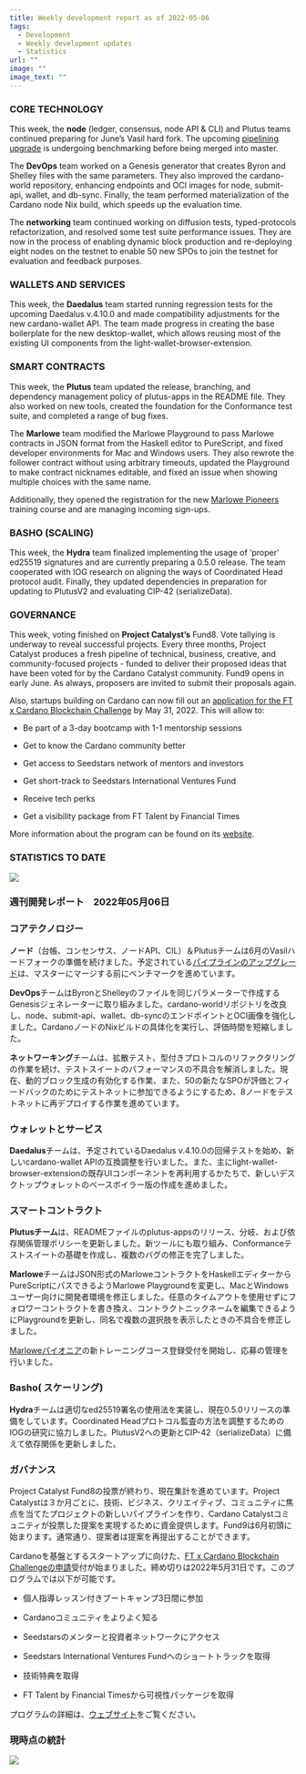 ```yaml
---
title: Weekly development report as of 2022-05-06
tags:
  - Development
  - Weekly development updates
  - Statistics
url: ""
image: ""
image_text: ""
---
```


### CORE TECHNOLOGY

This week, the **node** (ledger, consensus, node API & CLI) and Plutus teams continued preparing for June’s Vasil hard fork. The upcoming [pipelining upgrade](https://github.com/input-output-hk/ouroboros-network/pull/3688) is undergoing benchmarking before being merged into master.

The **DevOps** team worked on a Genesis generator that creates Byron and Shelley files with the same parameters. They also improved the cardano-world repository, enhancing endpoints and OCI images for node, submit-api, wallet, and db-sync. Finally, the team performed materialization of the Cardano node Nix build, which speeds up the evaluation time.

The **networking** team continued working on diffusion tests, typed-protocols refactorization, and resolved some test suite performance issues. They are now in the process of enabling dynamic block production and re-deploying eight nodes on the testnet to enable 50 new SPOs to join the testnet for evaluation and feedback purposes.

### WALLETS AND SERVICES 

This week, the **Daedalus** team started running regression tests for the upcoming Daedalus v.4.10.0 and made compatibility adjustments for the new cardano-wallet API. The team made progress in creating the base boilerplate for the new desktop-wallet, which allows reusing most of the existing UI components from the light-wallet-browser-extension.

### SMART CONTRACTS

This week, the **Plutus** team updated the release, branching, and dependency management policy of plutus-apps in the README file. They also worked on new tools, created the foundation for the Conformance test suite, and completed a range of bug fixes. 

The **Marlowe** team modified the Marlowe Playground to pass Marlowe contracts in JSON format from the Haskell editor to PureScript, and fixed developer environments for Mac and Windows users. They also rewrote the follower contract without using arbitrary timeouts, updated the Playground to make contract nicknames editable, and fixed an issue when showing multiple choices with the same name.

Additionally, they opened the registration for the new [Marlowe Pioneers](https://pioneers.marlowe-finance.io/) training course and are managing incoming sign-ups. 

### BASHO (SCALING)

This week, the **Hydra** team finalized implementing the usage of ‘proper’ ed25519 signatures and are currently preparing a 0.5.0 release. The team cooperated with IOG research on aligning the ways of Coordinated Head protocol audit. Finally, they updated dependencies in preparation for updating to PlutusV2 and evaluating CIP-42 (serializeData).

### GOVERNANCE

This week, voting finished on **Project Catalyst’s** Fund8. Vote tallying is underway to reveal successful projects. Every three months, Project Catalyst produces a fresh pipeline of technical, business, creative, and community-focused projects - funded to deliver their proposed ideas that have been voted for by the Cardano Catalyst community. Fund9 opens in early June. As always, proposers are invited to submit their proposals again.

Also, startups building on Cardano can now fill out an [application for the FT x Cardano Blockchain Challenge](https://airtable.com/shrnocNC0ehP2Llu1) by May 31, 2022. This will allow to:

*   Be part of a 3-day bootcamp with 1-1 mentorship sessions
    
*   Get to know the Cardano community better
    
*   Get access to Seedstars network of mentors and investors
    
*   Get short-track to Seedstars International Ventures Fund
    
*   Receive tech perks
    
*   Get a visibility package from FT Talent by Financial Times
    

More information about the program can be found on its [website](https://seedsta.rs/ftcbc). 

### STATISTICS TO DATE

![](https://lh5.googleusercontent.com/jOF97aYecUfKFrp8bqOWNmSSBut7G1NKUaKz8Hv39fNXyinJwH6nloffeDIvku4LNgETQoF95m42vUU52HM4PZUJmve-MZHseSPp2WVEcz0bmszQuS9a6UfgEngNSHyR3OJPphunZ9LXDb-sLw)

### 週刊開発レポート　2022年05月06日

### コアテクノロジー

**ノード**（台帳、コンセンサス、ノードAPI、CIL）＆Plutusチームは6月のVasilハードフォークの準備を続けました。予定されている[パイプラインのアップグレード](https://github.com/input-output-hk/ouroboros-network/pull/3688)は、マスターにマージする前にベンチマークを進めています。

**DevOps**チームはByronとShelleyのファイルを同じパラメーターで作成するGenesisジェネレーターに取り組みました。cardano-worldリポジトリを改良し、node、submit-api、wallet、db-syncのエンドポイントとOCI画像を強化しました。CardanoノードのNixビルドの具体化を実行し、評価時間を短縮しました。

**ネットワーキング**チームは、拡散テスト、型付きプロトコルのリファクタリングの作業を続け、テストスイートのパフォーマンスの不具合を解消しました。現在、動的ブロック生成の有効化する作業、また、50の新たなSPOが評価とフィードバックのためにテストネットに参加できるようにするため、8ノードをテストネットに再デプロイする作業を進めています。

### ウォレットとサービス 

**Daedalus**チームは、予定されているDaedalus v.4.10.0の回帰テストを始め、新しいcardano-wallet APIの互換調整を行いました。また、主にlight-wallet-browser-extensionの既存UIコンポーネントを再利用するかたちで、新しいデスクトップウォレットのベースボイラー版の作成を進めました。

### スマートコントラクト

**Plutusチーム**は、READMEファイルのplutus-appsのリリース、分岐、および依存関係管理ポリシーを更新しました。新ツールにも取り組み、Conformanceテストスイートの基礎を作成し、複数のバグの修正を完了しました。 

**Marlowe**チームはJSON形式のMarloweコントラクトをHaskellエディターからPureScriptにパスできるようMarlowe Playgroundを変更し、MacとWindowsユーザー向けに開発者環境を修正しました。任意のタイムアウトを使用せずにフォロワーコントラクトを書き換え、コントラクトニックネームを編集できるようにPlaygroundを更新し、同名で複数の選択肢を表示したときの不具合を修正しました。

[Marloweパイオニア](https://pioneers.marlowe-finance.io/)の新トレーニングコース登録受付を開始し、応募の管理を行いました。 

### Basho( スケーリング)

**Hydra**チームは適切なed25519署名の使用法を実装し、現在0.5.0リリースの準備をしています。Coordinated Headプロトコル監査の方法を調整するためのIOGの研究に協力しました。PlutusV2への更新とCIP-42（serializeData）に備えて依存関係を更新しました。

### ガバナンス

Project Catalyst Fund8の投票が終わり、現在集計を進めています。Project Catalystは３か月ごとに、技術、ビジネス、クリエイティブ、コミュニティに焦点を当てたプロジェクトの新しいパイプラインを作り、Cardano Catalystコミュニティが投票した提案を実現するために資金提供します。Fund9は6月初頭に始まります。通常通り、提案者は提案を再提出することができます。

Cardanoを基盤とするスタートアップに向けた、[FT x Cardano Blockchain Challengeの申請](https://airtable.com/shrnocNC0ehP2Llu1)受付が始まりました。締め切りは2022年5月31日です。このプログラムでは以下が可能です。

*   個人指導レッスン付きブートキャンプ3日間に参加
    
*   Cardanoコミュニティをよりよく知る
    
*   Seedstarsのメンターと投資者ネットワークにアクセス
    
*   Seedstars International Ventures Fundへのショートトラックを取得
    
*   技術特典を取得
    
*   FT Talent by Financial Timesから可視性パッケージを取得
    

プログラムの詳細は、[ウェブサイト](https://seedsta.rs/ftcbc)をご覧ください。 

### 現時点の統計

![](https://lh3.googleusercontent.com/V2eNZmd1Ne6Sjqgf5XPjKJl79W_kI0X8vT_Rdho0DYh-pe3Sp07H156MYlzrR5SxBn_AR7Pax9KOdfVewHVD2oqK4OLjO1VvL5TyE7nALKmU0qO4gOqLks4vVZkDA2jRQ3XyUwFmzcZcrIw0vw)
